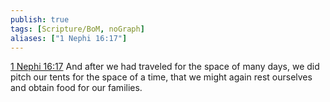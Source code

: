 ```yaml
---
publish: true
tags: [Scripture/BoM, noGraph]
aliases: ["1 Nephi 16:17"]
---
```

[1 Nephi 16:17](https://churchofjesuschrist.org/study/scriptures/bofm/1-ne/16?lang=eng&id=p17#p17) And after we had traveled for the space of many days, we did pitch our tents for the space of a time, that we might again rest ourselves and obtain food for our families.
